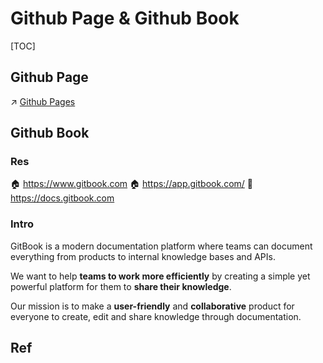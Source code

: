 # Github Page & Github Book

[TOC]



## Github Page
↗ [Github Pages](../../../Web%20Software%20Maintenance%20&%20Operations%20Management/🛬%20Web%20Software%20Deployment/Web%20Frontend%20Deployment/🐫%20Static%20Page%20Hosting/Github%20Pages.md)



## Github Book
### Res
🏠 https://www.gitbook.com
🏠 https://app.gitbook.com/
📂 https://docs.gitbook.com


### Intro
GitBook is a modern documentation platform where teams can document everything from products to internal knowledge bases and APIs.

We want to help **teams to work more efficiently** by creating a simple yet powerful platform for them to **share their knowledge**.

Our mission is to make a **user-friendly** and **collaborative** product for everyone to create, edit and share knowledge through documentation.



## Ref

